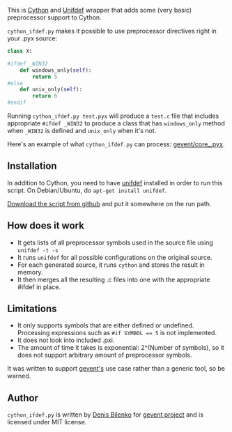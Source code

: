 This is [Cython](http://cython.org/) and [Unifdef](http://dotat.at/prog/unifdef/) wrapper that adds some (very basic) preprocessor support to Cython.

`cython_ifdef.py` makes it possible to use preprocessor directives right in your .pyx source:

```python
class X:

#ifdef _WIN32
    def windows_only(self):
        return 5
#else
    def unix_only(self):
        return 6
#endif
```

Running `cython_ifdef.py test.pyx` will produce a `test.c` file that includes appropriate `#ifdef _WIN32` to produce a class that has `windows_only` method when `_WIN32` is defined and `unix_only` when it's not.

Here's an example of what `cython_ifdef.py` can process: [gevent/core_.pyx](https://bitbucket.org/denis/gevent/src/a41fdd222ac2/gevent/core_.pyx#cl-221).

## Installation

In addition to Cython, you need to have [unifdef](http://dotat.at/prog/unifdef/) installed in order to run this script. On Debian/Ubuntu, do `apt-get install unifdef`.

[Download the script from github](https://raw.github.com/denik/cython-ifdef/master/cython_ifdef.py) and put it somewhere on the run path.

## How does it work

* It gets lists of all preprocessor symbols used in the source file using `unifdef -t -s`
* It runs `unifdef` for all possible configurations on the original source.
* For each generated source, it runs `cython` and stores the result in memory.
* It then merges all the resulting .c files into one with the appropriate #ifdef in place.

## Limitations

* It only supports symbols that are either defined or undefined. Processing expressions such as `#if SYMBOL == 5` is not implemented.
* It does not look into included .pxi.
* The amount of time it takes is exponential: 2^(Number of symbols), so it does not support arbitrary amount of preprocessor symbols.

It was written to support [gevent's](http://gevent.org) use case rather than a generic tool, so be warned.

## Author

`cython_ifdef.py` is written by [Denis Bilenko](http://denisbilenko.com) for [gevent project](http://gevent.org) and is licensed under MIT license.
